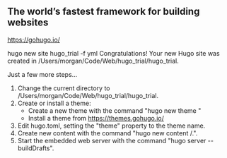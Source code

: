 ## The world’s fastest framework for building websites
https://gohugo.io/


hugo new site hugo_trial -f yml
Congratulations! Your new Hugo site was created in /Users/morgan/Code/Web/hugo_trial/hugo_trial.

Just a few more steps...

1. Change the current directory to /Users/morgan/Code/Web/hugo_trial/hugo_trial.
2. Create or install a theme:
   - Create a new theme with the command "hugo new theme <THEMENAME>"
   - Install a theme from https://themes.gohugo.io/
3. Edit hugo.toml, setting the "theme" property to the theme name.
4. Create new content with the command "hugo new content <SECTIONNAME>/<FILENAME>.<FORMAT>".
5. Start the embedded web server with the command "hugo server --buildDrafts".